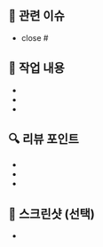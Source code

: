<!-- PR 제목은 "[TYPE] 작업 내용 #이슈 번호" 형식으로 작성해 주세요 ! -->

## 📌 관련 이슈
<!-- 이 PR과 관련된 이슈 번호를 작성해 주세요. PR이 merge 되면 자동으로 해당 이슈가 닫힙니다. -->
- close #

## 📄 작업 내용
<!-- 이번 PR에서 작업한 내용을 나열해 주세요. -->
- 
- 
- 

## 🔍 리뷰 포인트
<!-- 집중적으로 확인해야 할 부분이나 리뷰어에게 알려주고 싶은 내용이 있다면 작성해 주세요. -->
- 
- 
- 

## 📸 스크린샷 (선택)
<!-- UI 작업이 있는 경우 스크린샷을 첨부해 주세요. 없으면 비워두세요. -->
- 